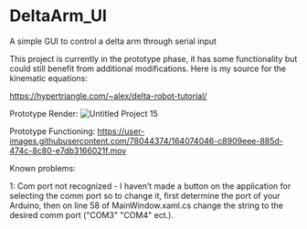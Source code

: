 # DeltaArm_UI
A simple GUI to control a delta arm through serial input

This project is currently in the prototype phase, it has some functionality but could still benefit from additional modifications. Here is my source for the kinematic equations:

https://hypertriangle.com/~alex/delta-robot-tutorial/

Prototype Render:
![Untitled Project 15](https://user-images.githubusercontent.com/78044374/160977757-f82b6d6d-ac65-4387-82fb-7df79fcd4c2d.png)

Prototype Functioning:
https://user-images.githubusercontent.com/78044374/164074046-c8909eee-885d-474c-8c80-e7db3166021f.mov




Known problems:

1: Com port not recognized - I haven’t made a button on the application for selecting the comm port so to change it, first determine the port of your Arduino,
then on line 58 of MainWindow.xaml.cs change the string to the desired comm port ("COM3" "COM4" ect.).


